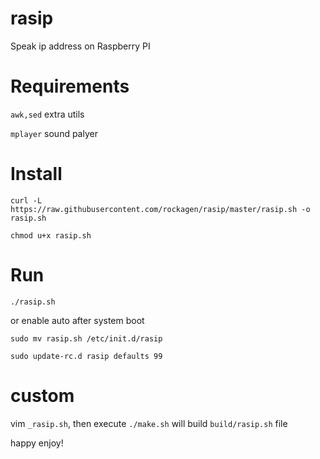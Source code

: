 # rasip
Speak ip address  on Raspberry PI 


# Requirements
`awk,sed` extra utils

`mplayer` sound palyer

# Install
`curl -L https://raw.githubusercontent.com/rockagen/rasip/master/rasip.sh -o rasip.sh`

`chmod u+x rasip.sh`

# Run
`./rasip.sh`

or enable auto after system boot

`sudo mv rasip.sh /etc/init.d/rasip`

`sudo update-rc.d rasip defaults 99`

# custom
vim `_rasip.sh`, then execute `./make.sh` will build `build/rasip.sh` file

happy enjoy!
